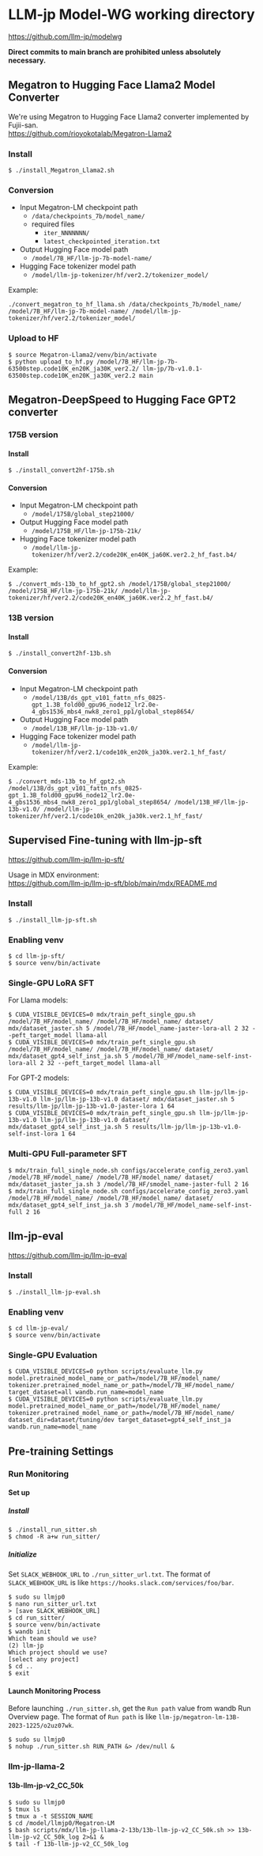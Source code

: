 # LLM-jp Model-WG working directory

https://github.com/llm-jp/modelwg

**Direct commits to main branch are prohibited unless absolutely necessary.**

## Megatron to Hugging Face Llama2 Model Converter

We're using Megatron to Hugging Face Llama2 converter implemented by Fujii-san.  
https://github.com/rioyokotalab/Megatron-Llama2

### Install

```console
$ ./install_Megatron_Llama2.sh
```

### Conversion

- Input Megatron-LM checkpoint path
  - `/data/checkpoints_7b/model_name/`
  - required files
    - `iter_NNNNNNN/`
    - `latest_checkpointed_iteration.txt`
- Output Hugging Face model path
  - `/model/7B_HF/llm-jp-7b-model-name/`
- Hugging Face tokenizer model path
  - `/model/llm-jp-tokenizer/hf/ver2.2/tokenizer_model/`

Example:
```console
./convert_megatron_to_hf_llama.sh /data/checkpoints_7b/model_name/ /model/7B_HF/llm-jp-7b-model-name/ /model/llm-jp-tokenizer/hf/ver2.2/tokenizer_model/
```

### Upload to HF

```console
$ source Megatron-Llama2/venv/bin/activate
$ python upload_to_hf.py /model/7B_HF/llm-jp-7b-63500step.code10K_en20K_ja30K_ver2.2/ llm-jp/7b-v1.0.1-63500step.code10K_en20K_ja30K_ver2.2 main
```

## Megatron-DeepSpeed to Hugging Face GPT2 converter

### 175B version

#### Install

```console
$ ./install_convert2hf-175b.sh
```

#### Conversion

- Input Megatron-LM checkpoint path
  - `/model/175B/global_step21000/`
- Output Hugging Face model path
  - `/model/175B_HF/llm-jp-175b-21k/`
- Hugging Face tokenizer model path
  - `/model/llm-jp-tokenizer/hf/ver2.2/code20K_en40K_ja60K.ver2.2_hf_fast.b4/`

Example:
```console
$ ./convert_mds-13b_to_hf_gpt2.sh /model/175B/global_step21000/ /model/175B_HF/llm-jp-175b-21k/ /model/llm-jp-tokenizer/hf/ver2.2/code20K_en40K_ja60K.ver2.2_hf_fast.b4/
```

### 13B version

#### Install

```console
$ ./install_convert2hf-13b.sh
```

#### Conversion

- Input Megatron-LM checkpoint path
  - `/model/13B/ds_gpt_v101_fattn_nfs_0825-gpt_1.3B_fold00_gpu96_node12_lr2.0e-4_gbs1536_mbs4_nwk8_zero1_pp1/global_step8654/`
- Output Hugging Face model path
  - `/model/13B_HF/llm-jp-13b-v1.0/`
- Hugging Face tokenizer model path
  - `/model/llm-jp-tokenizer/hf/ver2.1/code10k_en20k_ja30k.ver2.1_hf_fast/`

Example:
```console
$ ./convert_mds-13b_to_hf_gpt2.sh /model/13B/ds_gpt_v101_fattn_nfs_0825-gpt_1.3B_fold00_gpu96_node12_lr2.0e-4_gbs1536_mbs4_nwk8_zero1_pp1/global_step8654/ /model/13B_HF/llm-jp-13b-v1.0/ /model/llm-jp-tokenizer/hf/ver2.1/code10k_en20k_ja30k.ver2.1_hf_fast/
```

## Supervised Fine-tuning with llm-jp-sft

https://github.com/llm-jp/llm-jp-sft/

Usage in MDX environment:  
https://github.com/llm-jp/llm-jp-sft/blob/main/mdx/README.md

### Install

```console
$ ./install_llm-jp-sft.sh
```

### Enabling venv

```console
$ cd llm-jp-sft/
$ source venv/bin/activate
```

### Single-GPU LoRA SFT

For Llama models:
```console
$ CUDA_VISIBLE_DEVICES=0 mdx/train_peft_single_gpu.sh /model/7B_HF/model_name/ /model/7B_HF/model_name/ dataset/ mdx/dataset_jaster.sh 5 /model/7B_HF/model_name-jaster-lora-all 2 32 --peft_target_model llama-all
$ CUDA_VISIBLE_DEVICES=0 mdx/train_peft_single_gpu.sh /model/7B_HF/model_name/ /model/7B_HF/model_name/ dataset/ mdx/dataset_gpt4_self_inst_ja.sh 5 /model/7B_HF/model_name-self-inst-lora-all 2 32 --peft_target_model llama-all
```

For GPT-2 models:
```console
$ CUDA_VISIBLE_DEVICES=0 mdx/train_peft_single_gpu.sh llm-jp/llm-jp-13b-v1.0 llm-jp/llm-jp-13b-v1.0 dataset/ mdx/dataset_jaster.sh 5 results/llm-jp/llm-jp-13b-v1.0-jaster-lora 1 64
$ CUDA_VISIBLE_DEVICES=0 mdx/train_peft_single_gpu.sh llm-jp/llm-jp-13b-v1.0 llm-jp/llm-jp-13b-v1.0 dataset/ mdx/dataset_gpt4_self_inst_ja.sh 5 results/llm-jp/llm-jp-13b-v1.0-self-inst-lora 1 64
```

### Multi-GPU Full-parameter SFT

```console
$ mdx/train_full_single_node.sh configs/accelerate_config_zero3.yaml /model/7B_HF/model_name/ /model/7B_HF/model_name/ dataset/ mdx/dataset_jaster_ja.sh 3 /model/7B_HF/smodel_name-jaster-full 2 16
$ mdx/train_full_single_node.sh configs/accelerate_config_zero3.yaml /model/7B_HF/model_name/ /model/7B_HF/model_name/ dataset/ mdx/dataset_gpt4_self_inst_ja.sh 3 /model/7B_HF/model_name-self-inst-full 2 16
```

## llm-jp-eval

https://github.com/llm-jp/llm-jp-eval

### Install

```consoles
$ ./install_llm-jp-eval.sh
```

### Enabling venv

```console
$ cd llm-jp-eval/
$ source venv/bin/activate
```

### Single-GPU Evaluation

```console
$ CUDA_VISIBLE_DEVICES=0 python scripts/evaluate_llm.py model.pretrained_model_name_or_path=/model/7B_HF/model_name/ tokenizer.pretrained_model_name_or_path=/model/7B_HF/model_name/ target_dataset=all wandb.run_name=model_name
$ CUDA_VISIBLE_DEVICES=0 python scripts/evaluate_llm.py model.pretrained_model_name_or_path=/model/7B_HF/model_name/ tokenizer.pretrained_model_name_or_path=/model/7B_HF/model_name/ dataset_dir=dataset/tuning/dev target_dataset=gpt4_self_inst_ja wandb.run_name=model_name
```

## Pre-training Settings

### Run Monitoring

#### Set up

##### Install

```console
$ ./install_run_sitter.sh
$ chmod -R a+w run_sitter/
```

##### Initialize

Set `SLACK_WEBHOOK_URL` to `./run_sitter_url.txt`.
The format of `SLACK_WEBHOOK_URL` is like `https://hooks.slack.com/services/foo/bar`.

```console
$ sudo su llmjp0
$ nano run_sitter_url.txt
> [save SLACK_WEBHOOK_URL]
$ cd run_sitter/
$ source venv/bin/activate
$ wandb init
Which team should we use?
(2) llm-jp
Which project should we use?
[select any project]
$ cd ..
$ exit
```

#### Launch Monitoring Process

Before launching `./run_sitter.sh`, get the `Run path` value from wandb Run Overview page.
The format of `Run path` is like `llm-jp/megatron-lm-13B-2023-1225/o2uz07wk`.

```console
$ sudo su llmjp0
$ nohup ./run_sitter.sh RUN_PATH &> /dev/null &
```

### llm-jp-llama-2

#### 13b-llm-jp-v2_CC_50k

```console
$ sudo su llmjp0
$ tmux ls
$ tmux a -t SESSION_NAME
$ cd /model/llmjp0/Megatron-LM
$ bash scripts/mdx/llm-jp-llama-2-13b/13b-llm-jp-v2_CC_50k.sh >> 13b-llm-jp-v2_CC_50k_log 2>&1 &
$ tail -f 13b-llm-jp-v2_CC_50k_log
```
